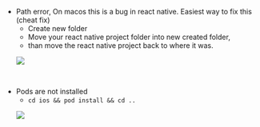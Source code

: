 - Path error, On macos this is a bug in react native. Easiest way to fix this (cheat fix)
  - Create new folder
  - Move your react native project folder into new created folder,
  - than move the react native project back to where it was.
  <p>
    <img src="https://github.com/cyber-netics/testX/blob/main/.assets/autoscaling/images/path-error.png"/>
  </p>

<br/>

- Pods are not installed
  - `cd ios && pod install && cd ..`
  <p>
    <img src="https://github.com/cyber-netics/testX/blob/main/.assets/autoscaling/images/pads-error.png"/>
  </p>